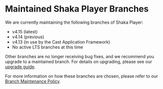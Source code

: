 # Maintained Shaka Player Branches

We are currently maintaining the following branches of Shaka Player:

 - v4.15 (latest)
 - v4.14 (previous)
 - v4.13 (in use by the Cast Application Framework)
 - No active LTS branches at this time

Other branches are no longer receiving bug fixes, and we recommend you upgrade
to a maintained branch.  For details on upgrading, please see our
[upgrade guide](https://shaka-player-demo.appspot.com/docs/api/tutorial-upgrade.html).

For more information on how these branches are chosen, please refer to our
[Branch Maintenance Policy](https://shaka-project.github.io/maintenance/shaka-player.html#branch-maintenance-policy).
